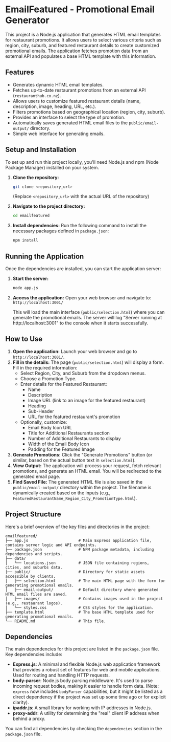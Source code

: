 # EmailFeatured - Promotional Email Generator

This project is a Node.js application that generates HTML email templates for restaurant promotions. It allows users to select various criteria such as region, city, suburb, and featured restaurant details to create customized promotional emails. The application fetches promotion data from an external API and populates a base HTML template with this information.

## Features

- Generates dynamic HTML email templates.
- Fetches up-to-date restaurant promotions from an external API (`restauranthub.co.nz`).
- Allows users to customize featured restaurant details (name, description, image, heading, URL, etc.).
- Filters promotions based on geographical location (region, city, suburb).
- Provides an interface to select the type of promotion.
- Automatically saves generated HTML email files to the `public/email-output/` directory.
- Simple web interface for generating emails.

## Setup and Installation

To set up and run this project locally, you'll need Node.js and npm (Node Package Manager) installed on your system.

1.  **Clone the repository:**
    ```bash
    git clone <repository_url>
    ```
    (Replace `<repository_url>` with the actual URL of the repository)

2.  **Navigate to the project directory:**
    ```bash
    cd emailfeatured
    ```

3.  **Install dependencies:**
    Run the following command to install the necessary packages defined in `package.json`:
    ```bash
    npm install
    ```

## Running the Application

Once the dependencies are installed, you can start the application server:

1.  **Start the server:**
    ```bash
    node app.js
    ```

2.  **Access the application:**
    Open your web browser and navigate to:
    `http://localhost:3001/`

    This will load the main interface (`public/selection.html`) where you can generate the promotional emails. The server will log "Server running at http://localhost:3001" to the console when it starts successfully.

## How to Use

1.  **Open the application:** Launch your web browser and go to `http://localhost:3001/`.
2.  **Fill in the details:** The page (`public/selection.html`) will display a form. Fill in the required information:
    *   Select Region, City, and Suburb from the dropdown menus.
    *   Choose a Promotion Type.
    *   Enter details for the Featured Restaurant:
        *   Name
        *   Description
        *   Image URL (link to an image for the featured restaurant)
        *   Heading
        *   Sub-Header
        *   URL for the featured restaurant's promotion
    *   Optionally, customize:
        *   Email Body Icon URL
        *   Title for Additional Restaurants section
        *   Number of Additional Restaurants to display
        *   Width of the Email Body Icon
        *   Padding for the Featured Image
3.  **Generate Promotions:** Click the "Generate Promotions" button (or similar, based on the actual button text in `selection.html`).
4.  **View Output:** The application will process your request, fetch relevant promotions, and generate an HTML email. You will be redirected to the generated email page.
5.  **Find Saved File:** The generated HTML file is also saved in the `public/email-output/` directory within the project. The filename is dynamically created based on the inputs (e.g., `FeaturedRestaurantName_Region_City_PromotionType.html`).

## Project Structure

Here's a brief overview of the key files and directories in the project:

```
emailfeatured/
├── app.js                      # Main Express application file, contains server logic and API endpoints.
├── package.json                # NPM package metadata, including dependencies and scripts.
├── data/
│   └── locations.json          # JSON file containing regions, cities, and suburbs data.
├── public/                     # Directory for static assets accessible by clients.
│   ├── selection.html          # The main HTML page with the form for generating promotional emails.
│   ├── email-output/           # Default directory where generated HTML email files are saved.
│   ├── images/                 # Contains images used in the project (e.g., restaurant logos).
│   └── styles.css              # CSS styles for the application.
├── template.html               # The base HTML template used for generating promotional emails.
└── README.md                   # This file.
```

## Dependencies

The main dependencies for this project are listed in the `package.json` file. Key dependencies include:

-   **Express.js**: A minimal and flexible Node.js web application framework that provides a robust set of features for web and mobile applications. Used for routing and handling HTTP requests.
-   **body-parser**: Node.js body parsing middleware. It's used to parse incoming request bodies, making it easier to handle form data. (Note: `express` now includes `bodyParser` capabilities, but it might be listed as a direct dependency if the project was set up some time ago or for explicit clarity).
-   **ipaddr.js**: A small library for working with IP addresses in Node.js.
-   **proxy-addr**: A utility for determining the "real" client IP address when behind a proxy.

You can find all dependencies by checking the `dependencies` section in the `package.json` file.
